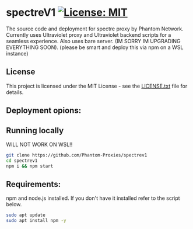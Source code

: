 # spectreV1 [![License: MIT](https://img.shields.io/badge/License-MIT-yellow.svg)](https://github.com/Phantom-Proxies/spectrev1/blob/main/LICENSE)
The source code and deployment for spectre proxy by Phantom Network.
Currently uses Ultraviolet proxy and Ultraviolet backend scripts for a seamless experience.
Also uses bare server. (IM SORRY IM UPGRADING EVERYTHING SOON).
(please be smart and deploy this via npm on a WSL instance)

## License
This project is licensed under the MIT License - see the [LICENSE.txt](LICENSE.txt) file for details.


## Deployment opions:
## Running locally
WILL NOT WORK ON WSL!!

```sh
git clone https://github.com/Phantom-Proxies/spectrev1
cd spectrev1
npm i && npm start
```
## Requirements:
npm and node.js installed. If you don't have it installed refer to the script below.

```sh
sudo apt update
sudo apt install npm -y
```
